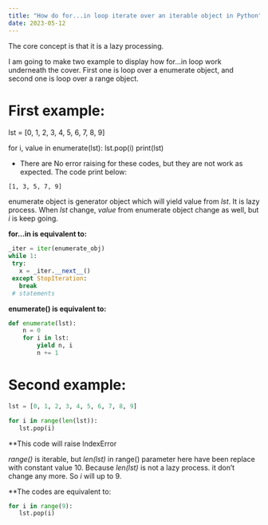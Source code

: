 ```yaml
---
title: "How do for...in loop iterate over an iterable object in Python"
date: 2023-05-12
---
```



The core concept is that it is a lazy processing.

I am going to make two example to display how for...in loop work underneath the cover.
First one is loop over a enumerate object, and second one is loop over a range object.

# First example:

lst = [0, 1, 2, 3, 4, 5, 6, 7, 8, 9]

for i, value in enumerate(lst):
   lst.pop(i)
print(lst)

- There are No error raising for these codes, but they are not work as expected.
The code print below:
```
[1, 3, 5, 7, 9] 
```

enumerate object is generator object which will yield value from *lst*. It is lazy process. 
When *lst* change, *value* from enumerate object change as well, but *i* is keep going. 

**for...in is equivalent to:**

```python
_iter = iter(enumerate_obj) 
while 1:
 try:
   x = _iter.__next__() 
 except StopIteration:
   break
 # statements
```

**enumerate() is equivalent to:**

```python
def enumerate(lst):
    n = 0
    for i in lst:
        yield n, i
        n += 1
```

# Second example:  
```python
lst = [0, 1, 2, 3, 4, 5, 6, 7, 8, 9]

for i in range(len(lst)):
   lst.pop(i)
```

**This code will raise IndexError

*range()* is iterable, but *len(lst)* in range() parameter here have been replace with constant value 10. Because *len(lst)* is not a lazy process. it don’t change any more. So *i* will up to 9. 

**The codes are equivalent to:

```python
for i in range(9):
   lst.pop(i)
```
